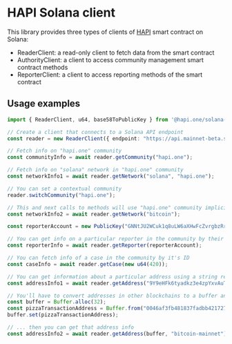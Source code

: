 # HAPI Solana client

This library provides three types of clients of [HAPI](https://hapi.one) smart contract on Solana:
- ReaderClient: a read-only client to fetch data from the smart contract
- AuthorityClient: a client to access community management smart contract methods
- ReporterClient: a client to access reporting methods of the smart contract

## Usage examples

```typescript
import { ReaderClient, u64, base58ToPublicKey } from '@hapi.one/solana-client';

// Create a client that connects to a Solana API endpoint
const reader = new ReaderClient({ endpoint: "https://api.mainnet-beta.solana.com" });

// Fetch info on "hapi.one" community
const communityInfo = await reader.getCommunity("hapi.one");

// Fetch info on "solana" network in "hapi.one" community
const networkInfo1 = await reader.getNetwork("solana", "hapi.one");

// You can set a contextual community
reader.switchCommunity("hapi.one");

// This and next calls to methods will use "hapi.one" community implicitly
const networkInfo2 = await reader.getNetwork("bitcoin");

const reporterAccount = new PublicKey("GNNtJU2WCuk1q8uLW6aXHwFcZvrgbzRrtwuQqYkaCKSY");

// You can get info on a particular reporter in the community by their public key
const reporterInfo = await reader.getReporter(reporterAccount);

// You can fetch info of a case in the community by it's ID
const caseInfo = await reader.getCase(new u64(420));

// You can get information about a particular address using a string representation of it's public key (for Solana blockchain)
const addressInfo1 = await reader.getAddress("9Y9eHFk6tyadkz3e4zpYxvAuTumkLHSXV2tZQhxjb6xf", "solana-mainnet");

// You'll have to convert addresses in other blockchains to a buffer and pad it to 32 bytes
const buffer = Buffer.alloc(32);
const pizzaTransactionAddress = Buffer.from("0046af3fb481837fadbb421727f9959c2d32a3682971c823e7", "hex");
buffer.set(pizzaTransactionAddress);

// ... then you can get that address info
const addressInfo2 = await reader.getAddress(buffer, "bitcoin-mainnet");
```

